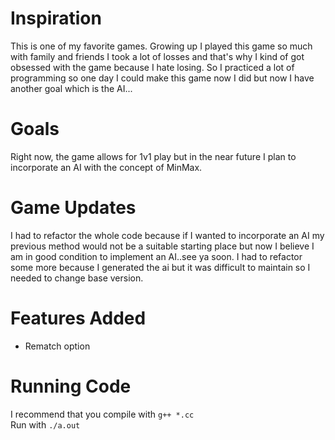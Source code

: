 # Inspiration 

This is one of my favorite games. Growing up I played this game so much with family and friends I took a lot of losses and that's why I kind of got obsessed with the game
because I hate losing. So I practiced a lot of programming so one day I could make this game now I did but now I have another goal which is the AI...

# Goals
Right now, the game allows for 1v1 play but in the near future I plan to incorporate an AI with the concept of MinMax.

# Game Updates
I had to refactor the whole code because if I wanted to incorporate an AI my previous method would not be a suitable starting place but now I believe I am in good condition to implement an AI..see ya soon. I had to refactor some more because I generated the ai but it was difficult to maintain so I needed to change base version.

# Features Added
- Rematch option

# Running Code

I recommend that you compile with ``g++ *.cc ``  
Run with ``./a.out``
